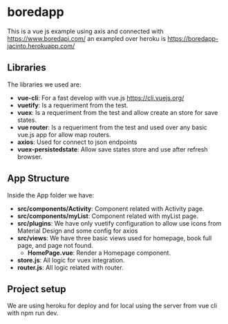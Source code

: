 # boredapp

This is a vue js example using axis and connected with https://www.boredapi.com/ an exampled over heroku is https://boredapp-jacinto.herokuapp.com/

## Libraries

The libraries we used are:
 - **vue-cli**: For a fast develop with vue.js https://cli.vuejs.org/
 - **vuetify**: Is a requeriment from the test. 
 - **vuex**: Is a requeriment from the test and allow create an store for save states.
 - **vue router**: Is a requeriment from the test and used over any basic vue.js app for allow map routers.
 - **axios**: Used for connect to json endpoints
 - **vuex-persistedstate**: Allow save states store and use after refresh browser.

## App Structure

Inside the App folder we have:
- **src/components/Activity**: Component related with Activity page.
- **src/components/myList**: Component related with myList page.
- **src/plugins**: We have only vuetify configuration to allow use icons from Material Design and some config for axios
- **src/views**: We have three basic views used for homepage, book full page, and page not found.
  - **HomePage.vue**: Render a Homepage component.
- **store.js**: All logic for vuex integration.
- **router.js**: All logic related with router.


## Project setup

We are using heroku for deploy and for local using the server from vue cli with npm run dev.

